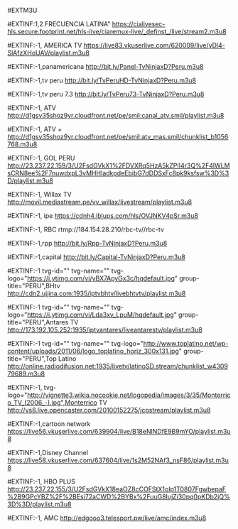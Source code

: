 #EXTM3U

#EXTINF:1,2 FRECUENCIA LATINA"
https://cialivesec-hls.secure.footprint.net/hls-live/ciaremux-live/_definst_/live/stream2.m3u8

#EXTINF:-1, AMERICA TV
https://live83.vkuserlive.com/620009/live/yDl4-SlAfzXHoUAV/playlist.m3u8

#EXTINF:-1,panamericana
http://bit.ly/Panel-TvNinjaxD?Peru.m3u8

#EXTINF:-1,tv peru
http://bit.ly/TvPeruHD-TvNinjaxD?Peru.m3u8

#EXTINF:-1,tv peru 7.3
http://bit.ly/TvPeru73-TvNinjaxD?Peru.m3u8

#EXTINF:-1, ATV
http://d1gsv35shoz9yr.cloudfront.net/pe/smil:canal_atv.smil/playlist.m3u8





#EXTINF:-1, ATV +
http://d1gsv35shoz9yr.cloudfront.net/pe/smil:atv_mas.smil/chunklist_b1056768.m3u8



#EXTINF:-1, GOL PERU
http://23.237.22.159/3/U2FsdGVkX1%2FDVXRq5HzA5kZPII4r3Q%2F4lWLMsCRN8ee%2F7nuwdxpL3vMHHIadkpdeEbibG7dDDSxFc8pk9ksfsw%3D%3D/playlist.m3u8

#EXTINF:-1, Willax TV
http://movil.mediastream.pe/vv_willax/livestream/playlist.m3u8

#EXTINF:-1, ipe
https://cdnh4.iblups.com/hls/OVJNKV4pSr.m3u8


#EXTINF:-1, RBC
rtmp://184.154.28.210/rbc-tv//rbc-tv

#EXTINF:-1,rpp
http://bit.ly/Rpp-TvNinjaxD?Peru.m3u8

#EXTINF:-1,capital
http://bit.ly/Capital-TvNinjaxD?Peru.m3u8

#EXTINF:-1 tvg-id="" tvg-name="" tvg-logo="https://i.ytimg.com/vi/yBX7ApyGx3c/hqdefault.jpg" group-title="PERU",BHtv
http://cdn2.ujjina.com:1935/iptvbhtv/livebhtvtv/playlist.m3u8

#EXTINF:-1 tvg-id="" tvg-name="" tvg-logo="https://i.ytimg.com/vi/Lda3xv_LpuM/hqdefault.jpg" group-title="PERU",Antares TV
http://173.192.105.252:1935/iptvantares/liveantarestv/playlist.m3u8

#EXTINF:-1 tvg-id="" tvg-name="" tvg-logo="http://www.toplatino.net/wp-content/uploads/2011/06/logo_toplatino_horiz_300x131.jpg" group-title="PERU",Top Latino
http://online.radiodifusion.net:1935/livetv/latinoSD.stream/chunklist_w430979689.m3u8

#EXTINF:-1, tvg-logo="http://vignette3.wikia.nocookie.net/logopedia/images/3/35/Monterrico_TV_(2006_-).jpg",Monterrico TV
http://vs8.live.opencaster.com/20100152275/jcpstream/playlist.m3u8

#EXTINF:-1,cartoon network
https://live56.vkuserlive.com/639904/live/B18eNlNDfE9B9mYO/playlist.m3u8

#EXTINF:-1,Disney Channel
https://live58.vkuserlive.com/637604/live/1s2M52NAf3_nsF86/playlist.m3u8

#EXTINF:-1, HBO PLUS
http://23.237.22.155/3/U2FsdGVkX18eaOZ8cCOFStX1oIp1T0807FgwbepaF%2B9GPcYBZ%2F%2BEsi72aCWD%2BYBx%2FuuG8IujZi30pq0pKDb2jQ%3D%3D/playlist.m3u8



#EXTINF:-1, AMC
http://edgooo3.telesport.pw/live/amc/index.m3u8
